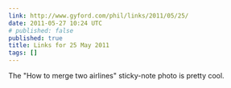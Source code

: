 ```yaml
---
link: http://www.gyford.com/phil/links/2011/05/25/
date: 2011-05-27 10:24 UTC
# published: false
published: true
title: Links for 25 May 2011
tags: []
---
```


The "How to merge two airlines" sticky-note photo is pretty cool.
